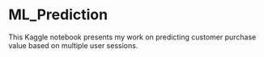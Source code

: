 # ML_Prediction
This Kaggle notebook presents my work on predicting customer purchase value based on multiple user sessions.
